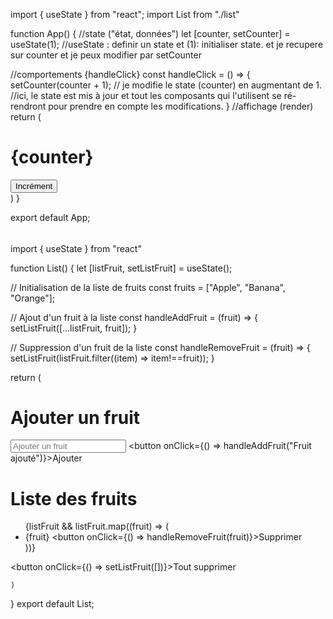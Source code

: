 import { useState } from "react";
import List from "./list"

function App() {
//state ("état, données")
let [counter, setCounter] = useState(1);
//useState : definir un state et (1): initialiser state. et je recupere sur counter et je peux modifier par setCounter

  //comportements {handleClick}
const handleClick = () => {
  setCounter(counter + 1); // je modifie le state (counter) en augmentant de 1.
  //ici, le state est mis à jour et tout les composants qui l'utilisent se ré-rendront pour prendre en compte les modifications.
}
  //affichage (render)
  return (
    <div>
  <h1>{counter}</h1>
  <button onClick={handleClick}>Incrément</button>
    </div>
  )
}

export default App;

######
import { useState } from "react"


function List() {
let [listFruit, setListFruit] = useState();

// Initialisation de la liste de fruits
const fruits = ["Apple", "Banana", "Orange"];

// Ajout d'un fruit à la liste
const handleAddFruit = (fruit) => {
    setListFruit([...listFruit, fruit]);
}

// Suppression d'un fruit de la liste
const handleRemoveFruit = (fruit) => {
    setListFruit(listFruit.filter((item) => item!==fruit));
}

return (
    <div>
        <h1>Ajouter un fruit</h1>
        <input type="text" placeholder="Ajouter un fruit" />
        <button onClick={() => handleAddFruit("Fruit ajouté")}>Ajouter</button>
        <h1>Liste des fruits</h1>
        <ul>
            {listFruit && listFruit.map((fruit) => (
                <li key={fruit}>
                    {fruit}
                    <button onClick={() => handleRemoveFruit(fruit)}>Supprimer</button>
                </li>
            ))}
        </ul>
        <button onClick={() => setListFruit([])}>Tout supprimer</button>
    </div>
 
    )
}
export default List;